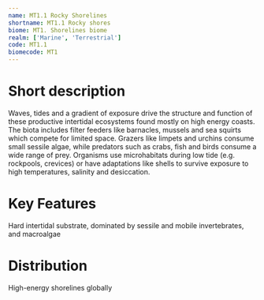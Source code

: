 ```yaml
---
name: MT1.1 Rocky Shorelines
shortname: MT1.1 Rocky shores
biome: MT1. Shorelines biome
realm: ['Marine', 'Terrestrial']
code: MT1.1
biomecode: MT1
---
```

# Short description

Waves, tides and a gradient of exposure drive the structure and function of these productive intertidal ecosystems found mostly on high energy coasts. The biota includes filter feeders like barnacles, mussels and sea squirts which compete for limited space. Grazers like limpets and urchins consume small sessile algae, while predators such as crabs, fish and birds consume a wide range of prey. Organisms use microhabitats during low tide (e.g. rockpools, crevices) or have adaptations like shells to survive exposure to high temperatures, salinity and desiccation.

# Key Features

Hard intertidal substrate, dominated by sessile and mobile invertebrates, and macroalgae

# Distribution

High-energy shorelines globally
